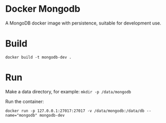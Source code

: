 # Docker Mongodb

A MongoDB docker image with persistence, suitable for development use.


# Build

`docker build -t mongodb-dev .`


# Run

Make a data directory, for example:
`mkdir -p /data/mongodb`

Run the container:

`docker run -p 127.0.0.1:27017:27017 -v /data/mongodb:/data/db --name="mongodb" mongodb-dev`
